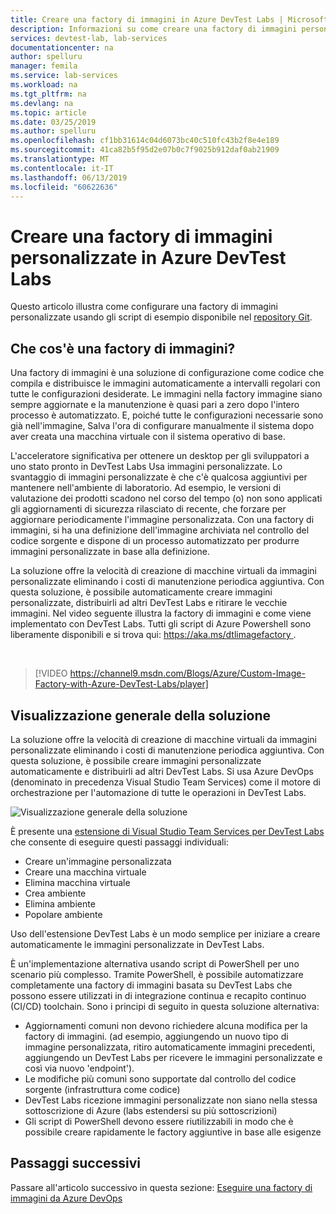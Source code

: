 ```yaml
---
title: Creare una factory di immagini in Azure DevTest Labs | Microsoft Docs
description: Informazioni su come creare una factory di immagini personalizzate in Azure DevTest Labs.
services: devtest-lab, lab-services
documentationcenter: na
author: spelluru
manager: femila
ms.service: lab-services
ms.workload: na
ms.tgt_pltfrm: na
ms.devlang: na
ms.topic: article
ms.date: 03/25/2019
ms.author: spelluru
ms.openlocfilehash: cf1bb31614c04d6073bc40c510fc43b2f8e4e189
ms.sourcegitcommit: 41ca82b5f95d2e07b0c7f9025b912daf0ab21909
ms.translationtype: MT
ms.contentlocale: it-IT
ms.lasthandoff: 06/13/2019
ms.locfileid: "60622636"
---
```

# <a name="create-a-custom-image-factory-in-azure-devtest-labs"></a>Creare una factory di immagini personalizzate in Azure DevTest Labs
Questo articolo illustra come configurare una factory di immagini personalizzate usando gli script di esempio disponibile nel [repository Git](https://github.com/Azure/azure-devtestlab/tree/master/samples/DevTestLabs/Scripts/ImageFactory).

## <a name="whats-an-image-factory"></a>Che cos'è una factory di immagini?
Una factory di immagini è una soluzione di configurazione come codice che compila e distribuisce le immagini automaticamente a intervalli regolari con tutte le configurazioni desiderate. Le immagini nella factory immagine siano sempre aggiornate e la manutenzione è quasi pari a zero dopo l'intero processo è automatizzato. E, poiché tutte le configurazioni necessarie sono già nell'immagine, Salva l'ora di configurare manualmente il sistema dopo aver creata una macchina virtuale con il sistema operativo di base.

L'acceleratore significativa per ottenere un desktop per gli sviluppatori a uno stato pronto in DevTest Labs Usa immagini personalizzate. Lo svantaggio di immagini personalizzate è che c'è qualcosa aggiuntivi per mantenere nell'ambiente di laboratorio. Ad esempio, le versioni di valutazione dei prodotti scadono nel corso del tempo (o) non sono applicati gli aggiornamenti di sicurezza rilasciato di recente, che forzare per aggiornare periodicamente l'immagine personalizzata. Con una factory di immagini, si ha una definizione dell'immagine archiviata nel controllo del codice sorgente e dispone di un processo automatizzato per produrre immagini personalizzate in base alla definizione.

La soluzione offre la velocità di creazione di macchine virtuali da immagini personalizzate eliminando i costi di manutenzione periodica aggiuntiva. Con questa soluzione, è possibile automaticamente creare immagini personalizzate, distribuirli ad altri DevTest Labs e ritirare le vecchie immagini. Nel video seguente illustra la factory di immagini e come viene implementato con DevTest Labs.  Tutti gli script di Azure Powershell sono liberamente disponibili e si trova qui: [ https://aka.ms/dtlimagefactory ](https://aka.ms/dtlimagefactory).

<br/>

> [!VIDEO https://channel9.msdn.com/Blogs/Azure/Custom-Image-Factory-with-Azure-DevTest-Labs/player]


## <a name="high-level-view-of-the-solution"></a>Visualizzazione generale della soluzione
La soluzione offre la velocità di creazione di macchine virtuali da immagini personalizzate eliminando i costi di manutenzione periodica aggiuntiva. Con questa soluzione, è possibile creare immagini personalizzate automaticamente e distribuirli ad altri DevTest Labs. Si usa Azure DevOps (denominato in precedenza Visual Studio Team Services) come il motore di orchestrazione per l'automazione di tutte le operazioni in DevTest Labs.

![Visualizzazione generale della soluzione](./media/create-image-factory/high-level-view-of-solution.png)

È presente una [estensione di Visual Studio Team Services per DevTest Labs](https://marketplace.visualstudio.com/items?itemName=ms-azuredevtestlabs.tasks) che consente di eseguire questi passaggi individuali:

- Creare un'immagine personalizzata
- Creare una macchina virtuale
- Elimina macchina virtuale
- Crea ambiente
- Elimina ambiente
- Popolare ambiente

Uso dell'estensione DevTest Labs è un modo semplice per iniziare a creare automaticamente le immagini personalizzate in DevTest Labs.

È un'implementazione alternativa usando script di PowerShell per uno scenario più complesso. Tramite PowerShell, è possibile automatizzare completamente una factory di immagini basata su DevTest Labs che possono essere utilizzati in di integrazione continua e recapito continuo (CI/CD) toolchain. Sono i principi di seguito in questa soluzione alternativa:

- Aggiornamenti comuni non devono richiedere alcuna modifica per la factory di immagini. (ad esempio, aggiungendo un nuovo tipo di immagine personalizzata, ritiro automaticamente immagini precedenti, aggiungendo un DevTest Labs per ricevere le immagini personalizzate e così via nuovo 'endpoint').
- Le modifiche più comuni sono supportate dal controllo del codice sorgente (infrastruttura come codice)
- DevTest Labs ricezione immagini personalizzate non siano nella stessa sottoscrizione di Azure (labs estendersi su più sottoscrizioni)
- Gli script di PowerShell devono essere riutilizzabili in modo che è possibile creare rapidamente le factory aggiuntive in base alle esigenze

## <a name="next-steps"></a>Passaggi successivi
Passare all'articolo successivo in questa sezione: [Eseguire una factory di immagini da Azure DevOps](image-factory-set-up-devops-lab.md)
